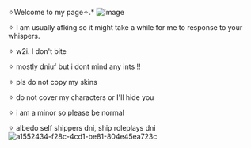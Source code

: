 ✧Welcome to my page✧.*
![image](https://github.com/user-attachments/assets/4a8a05fb-7f75-415a-95df-790a4048b7a5)

✧ I am usually afking so it might take a while for me to response to your whispers.

✧ w2i. I don't bite

✧ mostly dniuf but i dont mind any ints !!

✧ pls do not copy my skins 

✧ do not cover my characters or I'll hide you

✧ i am a minor so please be normal

✧ albedo self shippers dni, ship roleplays dni
![a1552434-f28c-4cd1-be81-804e45ea723c](https://github.com/user-attachments/assets/214ba23d-4818-4ba4-b2b8-633cd8ff32c9)




<!--
**Destbedo/destbedo** is a ✨ _special_ ✨ repository because its `README.md` (this file) appears on your GitHub profile.

Here are some ideas to get you started:

- 🔭 I’m currently working on ...
- 🌱 I’m currently learning ...
- 👯 I’m looking to collaborate on ...
- 🤔 I’m looking for help with ...
- 💬 Ask me about ...
- 📫 How to reach me: ...
- 😄 Pronouns: ...
- ⚡ Fun fact: ...
-->
